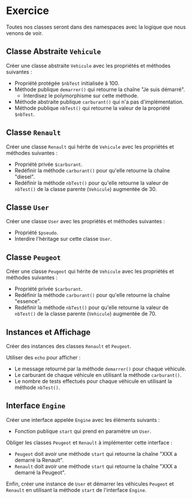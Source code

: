 # Exercice

Toutes nos classes seront dans des namespaces avec la logique que nous venons de voir.

## Classe Abstraite `Vehicule`

Créer une classe abstraite `Vehicule` avec les propriétés et méthodes suivantes :

-   Propriété protégée `$nbTest` initialisée à 100.
-   Méthode publique `demarrer()` qui retourne la chaîne "Je suis démarré".
    -   Interdisez le polymorphisme sur cette méthode.
-   Méthode abstraite publique `carburant()` qui n'a pas d'implémentation.
-   Méthode publique `nbTest()` qui retourne la valeur de la propriété `$nbTest`.

## Classe `Renault`

Créer une classe `Renault` qui hérite de `Vehicule` avec les propriétés et méthodes suivantes :

-   Propriété privée `$carburant`.
-   Redéfinir la méthode `carburant()` pour qu'elle retourne la chaîne "diesel".
-   Redéfinir la méthode `nbTest()` pour qu'elle retourne la valeur de `nbTest()` de la classe parente (`Vehicule`) augmentée de 30.

## Classe `User`

Créer une classe `User` avec les propriétés et méthodes suivantes :

-   Propriété `$pseudo`.
-   Interdire l'héritage sur cette classe `User`.

## Classe `Peugeot`

Créer une classe `Peugeot` qui hérite de `Vehicule` avec les propriétés et méthodes suivantes :

-   Propriété privée `$carburant`.
-   Redéfinir la méthode `carburant()` pour qu'elle retourne la chaîne "essence".
-   Redéfinir la méthode `nbTest()` pour qu'elle retourne la valeur de `nbTest()` de la classe parente (`Vehicule`) augmentée de 70.

## Instances et Affichage

Créer des instances des classes `Renault` et `Peugeot`.

Utiliser des `echo` pour afficher :

-   Le message retourné par la méthode `demarrer()` pour chaque véhicule.
-   Le carburant de chaque véhicule en utilisant la méthode `carburant()`.
-   Le nombre de tests effectués pour chaque véhicule en utilisant la méthode `nbTest()`.

## Interface `Engine`

Créer une interface appelée `Engine` avec les éléments suivants :

-   Fonction publique `start` qui prend en paramètre un `User`.

Obliger les classes `Peugeot` et `Renault` à implémenter cette interface :

-   `Peugeot` doit avoir une méthode `start` qui retourne la chaîne "XXX a demarré la Renault".
-   `Renault` doit avoir une méthode `start` qui retourne la chaîne "XXX a demarré la Peugeot".

Enfin, créer une instance de `User` et démarrer les véhicules `Peugeot` et `Renault` en utilisant la méthode `start` de l'interface `Engine`.
